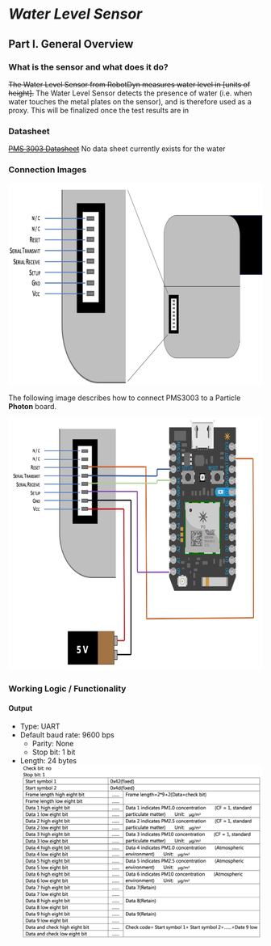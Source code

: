 # *Water Level Sensor*
## Part I. General Overview
### What is the sensor and what does it do?

~~The Water Level Sensor from RobotDyn measures water level in [units of height].~~ The Water Level Sensor detects the presence of water (i.e. when water touches the metal plates on the sensor), and is therefore used as a proxy.
This will be finalized once the test results are in

### Datasheet
~~[PMS 3003 Datasheet](https://github.com/JordanFleming/sensor_documentation/blob/master/datasheets/PMS3003_Datasheet.pdf)~~
No data sheet currently exists for the water 
### Connection Images
<img src="https://github.com/JordanFleming/sensor_documentation/blob/master/pms3003/images/PMS3003_pin_out.jpg?raw=true" width="650" height="400">

The following image describes how to connect PMS3003 to a Particle **Photon** board.

<img src="https://github.com/JordanFleming/sensor_documentation/blob/master/pms3003/images/connection_diagram_pms30003.png?raw=true" width="700" height="500">

### Working Logic / Functionality
#### Output
* Type: UART
* Default baud rate: 9600 bps
  * Parity: None
  * Stop bit: 1 bit
* Length: 24 bytes
  <img src="https://github.com/JordanFleming/sensor_documentation/blob/master/pms3003/images/bit_parsing.jpg?raw=true">
